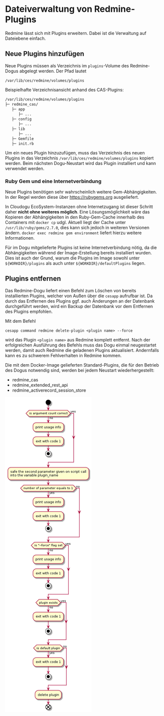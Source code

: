 # Dateiverwaltung von Redmine-Plugins

Redmine lässt sich mit Plugins erweitern. Dabei ist die Verwaltung auf Dateiebene einfach. 

## Neue Plugins hinzufügen

Neue Plugins müssen als Verzeichnis im `plugins`-Volume des Redmine-Dogus abgelegt werden. Der Pfad lautet 

```
/var/lib/ces/redmine/volumes/plugins
```

Beispielhafte Verzeichnisansicht anhand des CAS-Plugins:

```
/var/lib/ces/redmine/volumes/plugins
├─ redmine_cas/
   ├─ app
      ├─ ...
   ├─ config
      ├─ ...
   ├─ lib
      ├─ ...
   ├─ Gemfile
   ├─ init.rb
```

Um ein neues Plugin hinzuzufügen, muss das Verzeichnis des neuen Plugins in das Verzeichnis `/var/lib/ces/redmine/volumes/plugins` kopiert werden. Beim nächsten Dogu-Neustart wird das Plugin installiert und kann verwendet werden.

### Ruby Gem und eine Internetverbindung

Neue Plugins benötigen sehr wahrscheinlich weitere Gem-Abhängigkeiten. In der Regel werden diese über https://rubygems.org ausgeliefert. 

In Cloudogu EcoSystem-Instanzen ohne Internetzugang ist dieser Schritt daher **nicht ohne weiteres möglich**. Eine Lösungsmöglichkeit wäre das Kopieren der Abhängigkeiten in den Ruby-Gem-Cache innerhalb des Containers mit `docker cp` udgl. Aktuell liegt der Cache unter `/usr/lib/ruby/gems/2.7.0`, dies kann sich jedoch in weiteren Versionen ändern. `docker exec redmine gem environment` liefert hierzu weitere Informationen.

Für im Dogu mitgelieferte Plugins ist keine Internetverbindung nötig, da die Abhängigkeiten während der Image-Erstellung bereits installiert wurden. Dies ist auch der Grund, warum die Plugins im Image sowohl unter `${WORKDIR}/plugins` als auch unter `${WORKDIR}/defaultPlugins` liegen. 

## Plugins entfernen

Das Redmine-Dogu liefert einen Befehl zum Löschen von bereits installierten Plugins, welcher von Außen über die `cesapp` aufrufbar ist. Da durch das Entfernen des Plugins ggf. auch Änderungen an der Datenbank durchgeführt werden, wird ein Backup der
Datenbank vor dem Entfernen des Plugins empfohlen.

Mit dem Befehl 

```
cesapp command redmine delete-plugin <plugin name> --force
```

wird das Plugin `<plugin name>` aus Redmine komplett entfernt. Nach der erfolgreichen Ausführung des Befehls muss das Dogu einmal neugestartet werden, damit auch Redmine die geladenen Plugins aktualisiert. Andernfalls kann es zu schwerem Fehlverhalten in Redmine kommen.

Die mit dem Docker-Image gelieferten Standard-Plugins, die für den Betrieb des Dogus notwendig sind, werden bei jedem Neustart wiederhergestellt:
- redmine_cas
- redmine_extended_rest_api
- redmine_activerecord_session_store

![UI](figures/uninstall_plugin_redmine.png)
